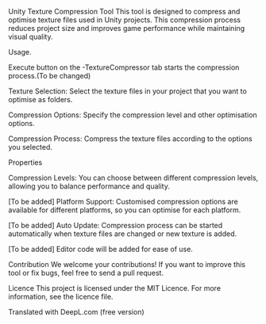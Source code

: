 Unity Texture Compression Tool
This tool is designed to compress and optimise texture files used in Unity projects. This compression process reduces project size and improves game performance while maintaining visual quality.

Usage.

Execute button on the -TextureCompressor tab starts the compression process.(To be changed)

Texture Selection: Select the texture files in your project that you want to optimise as folders.

Compression Options: Specify the compression level and other optimisation options.

Compression Process: Compress the texture files according to the options you selected.

 Properties

Compression Levels: You can choose between different compression levels, allowing you to balance performance and quality.

[To be added] 
Platform Support: Customised compression options are available for different platforms, so you can optimise for each platform.

[To be added] 
Auto Update: Compression process can be started automatically when texture files are changed or new texture is added.

[To be added] 
Editor code will be added for ease of use.

Contribution
We welcome your contributions! If you want to improve this tool or fix bugs, feel free to send a pull request.

Licence
This project is licensed under the MIT Licence. For more information, see the licence file.

Translated with DeepL.com (free version)
